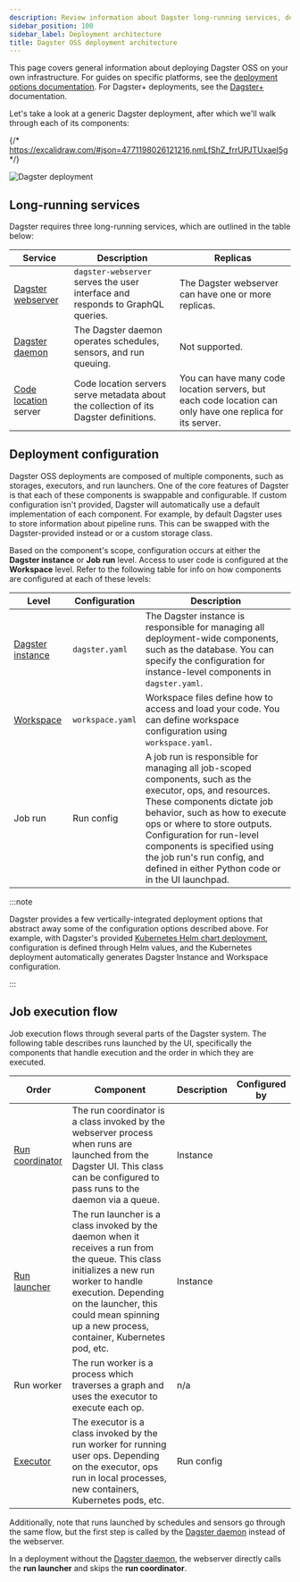 ```yaml
---
description: Review information about Dagster long-running services, deployment configuration, and job execution flow.
sidebar_position: 100
sidebar_label: Deployment architecture
title: Dagster OSS deployment architecture
---
```


This page covers general information about deploying Dagster OSS on your own infrastructure. For guides on specific platforms, see the [deployment options documentation](/deployment/oss/deployment-options/). For Dagster+ deployments, see the [Dagster+](/deployment/dagster-plus) documentation.

Let's take a look at a generic Dagster deployment, after which we'll walk through each of its components:

{/* https://excalidraw.com/#json=4771198026121216,nmLfShZ_frrUPJTUxaeI5g */}

![Dagster deployment](/images/guides/deploy/dagster-deployment.png)

## Long-running services

Dagster requires three long-running services, which are outlined in the table below:

| Service                                                   | Description                                                                           | Replicas                                                                                                  |
| --------------------------------------------------------- | ------------------------------------------------------------------------------------- | --------------------------------------------------------------------------------------------------------- |
| [Dagster webserver](/guides/operate/webserver)            | `dagster-webserver` serves the user interface and responds to GraphQL queries.        | The Dagster webserver can have one or more replicas.                                                      |
| [Dagster daemon](/deployment/execution/dagster-daemon) | The Dagster daemon operates schedules, sensors, and run queuing.                      | Not supported.                                                                                            |
| [Code location](/deployment/code-locations) server    | Code location servers serve metadata about the collection of its Dagster definitions. | You can have many code location servers, but each code location can only have one replica for its server. |

## Deployment configuration

Dagster OSS deployments are composed of multiple components, such as storages, executors, and run launchers. One of the core features of Dagster is that each of these components is swappable and configurable. If custom configuration isn't provided, Dagster will automatically use a default implementation of each component. For example, by default Dagster uses <PyObject section="internals" module="dagster._core.storage.runs" object="SqliteRunStorage" /> to store information about pipeline runs. This can be swapped with the Dagster-provided <PyObject section="libraries" module="dagster_postgres" object="PostgresRunStorage"/> instead or or a custom storage class.

Based on the component's scope, configuration occurs at either the **Dagster instance** or **Job run** level. Access to user code is configured at the **Workspace** level. Refer to the following table for info on how components are configured at each of these levels:

| Level                                                             | Configuration    | Description                                                                                                                                                                                                                                                                                                                                                 |
| ----------------------------------------------------------------- | ---------------- | ----------------------------------------------------------------------------------------------------------------------------------------------------------------------------------------------------------------------------------------------------------------------------------------------------------------------------------------------------------- |
| [Dagster instance](/deployment/oss/oss-instance-configuration) | `dagster.yaml`   | The Dagster instance is responsible for managing all deployment-wide components, such as the database. You can specify the configuration for instance-level components in `dagster.yaml`.                                                                                                                                                                   |
| [Workspace](/deployment/code-locations/workspace-yaml)         | `workspace.yaml` | Workspace files define how to access and load your code. You can define workspace configuration using `workspace.yaml`.                                                                                                                                                                                                                                     |
| Job run                                                           | Run config       | A job run is responsible for managing all job-scoped components, such as the executor, ops, and resources. These components dictate job behavior, such as how to execute ops or where to store outputs. <br/> Configuration for run-level components is specified using the job run's run config, and defined in either Python code or in the UI launchpad. |

:::note

Dagster provides a few vertically-integrated deployment options that abstract
away some of the configuration options described above. For example, with
Dagster's provided [Kubernetes Helm chart deployment](/deployment/oss/deployment-options/kubernetes/deploying-to-kubernetes), configuration is defined through Helm values, and the Kubernetes deployment automatically generates Dagster Instance and Workspace configuration.

:::

## Job execution flow

Job execution flows through several parts of the Dagster system. The following table describes runs launched by the UI, specifically the components that handle execution and the order in which they are executed.

| Order                                                        | Component                                                                                                                                                                                                                                                   | Description | Configured by |
| ------------------------------------------------------------ | ----------------------------------------------------------------------------------------------------------------------------------------------------------------------------------------------------------------------------------------------------------- | ----------- | ------------- |
| [Run coordinator](/deployment/execution/run-coordinators) | The run coordinator is a class invoked by the webserver process when runs are launched from the Dagster UI. This class can be configured to pass runs to the daemon via a queue.                                                                            | Instance    |
| [Run launcher](/deployment/execution/run-launchers)       | The run launcher is a class invoked by the daemon when it receives a run from the queue. This class initializes a new run worker to handle execution. Depending on the launcher, this could mean spinning up a new process, container, Kubernetes pod, etc. | Instance    |
| Run worker                                                   | The run worker is a process which traverses a graph and uses the executor to execute each op.                                                                                                                                                               | n/a         |
| [Executor](/guides/operate/run-executors)                    | The executor is a class invoked by the run worker for running user ops. Depending on the executor, ops run in local processes, new containers, Kubernetes pods, etc.                                                                                        | Run config  |

Additionally, note that runs launched by schedules and sensors go through the same flow, but the first step is called by the [Dagster daemon](/deployment/execution/dagster-daemon) instead of the webserver.

In a deployment without the [Dagster daemon](/deployment/execution/dagster-daemon), the webserver directly calls the **run launcher** and skips the **run coordinator**.
